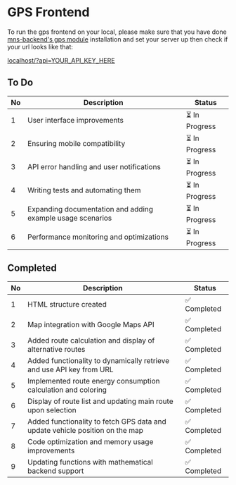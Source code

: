 # GPS Frontend

To run the gps frontend on your local, please make sure that you have done [mns-backend's gps module](https://github.com/suleyman-kaya/mns-backend/tree/main/gps) installation and set your server up then check if your url looks like that:

[localhost/?api=YOUR_API_KEY_HERE]()


## To Do

| No  | Description                                                                               | Status     |
| --- | ---------------------------------------------------------------------------------------- | ---------- |
| 1   | User interface improvements                                                              | ⏳ In Progress |
| 2   | Ensuring mobile compatibility                                                            | ⏳ In Progress |
| 3   | API error handling and user notifications                                                | ⏳ In Progress |
| 4   | Writing tests and automating them                                                        | ⏳ In Progress |
| 5   | Expanding documentation and adding example usage scenarios                               | ⏳ In Progress |
| 6   | Performance monitoring and optimizations                                                 | ⏳ In Progress |


## Completed

| No  | Description                                                                               | Status     |
| --- | ---------------------------------------------------------------------------------------- | ---------- |
| 1   | HTML structure created                                                                   | ✅ Completed |
| 2   | Map integration with Google Maps API                                                     | ✅ Completed |
| 3   | Added route calculation and display of alternative routes                                | ✅ Completed |
| 4   | Added functionality to dynamically retrieve and use API key from URL                     | ✅ Completed |
| 5   | Implemented route energy consumption calculation and coloring                            | ✅ Completed |
| 6   | Display of route list and updating main route upon selection                             | ✅ Completed |
| 7   | Added functionality to fetch GPS data and update vehicle position on the map             | ✅ Completed |
| 8   | Code optimization and memory usage improvements                                          | ✅ Completed |
| 9   | Updating functions with mathematical backend support                                     | ✅ Completed |
